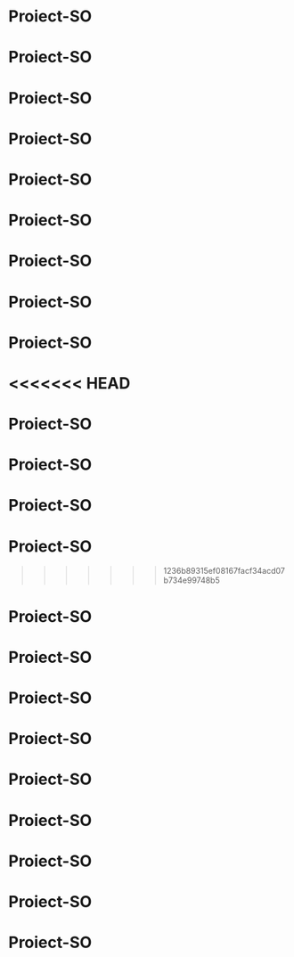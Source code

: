 # Proiect-SO
# Proiect-SO
# Proiect-SO
# Proiect-SO
# Proiect-SO
# Proiect-SO
# Proiect-SO
# Proiect-SO
# Proiect-SO
<<<<<<< HEAD
=======
# Proiect-SO
# Proiect-SO
# Proiect-SO
# Proiect-SO
>>>>>>> 1236b89315ef08167facf34acd07b734e99748b5
# Proiect-SO
# Proiect-SO
# Proiect-SO
# Proiect-SO
# Proiect-SO
# Proiect-SO
# Proiect-SO
# Proiect-SO
# Proiect-SO
